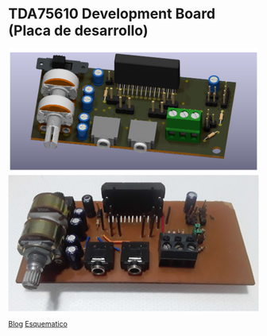 # TDA75610 Development Board (Placa de desarrollo)

![Render](src/TDA75610LV-Render.png)
![Mount](src/TDA75610LV-Mount.jpg)

[Blog](jackestar.netlify.app/Blog/Kicad/TDA75610.html)
[Esquematico](https://drive.google.com/file/d/1zOZ_QLpb7rlT-NX607TR__lV9A5XwjoH/view?usp=sharing)